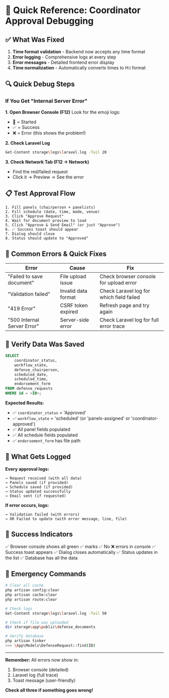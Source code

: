 # 🚀 Quick Reference: Coordinator Approval Debugging

## ✅ What Was Fixed

1. **Time format validation** - Backend now accepts any time format
2. **Error logging** - Comprehensive logs at every step
3. **Error messages** - Detailed frontend error display
4. **Time normalization** - Automatically converts times to H:i format

## 🔍 Quick Debug Steps

### If You Get "Internal Server Error"

**1. Open Browser Console (F12)**
Look for the emoji logs:
- 🚀 = Started
- ✅ = Success
- ❌ = Error (this shows the problem!)

**2. Check Laravel Log**
```bash
Get-Content storage\logs\laravel.log -Tail 20
```

**3. Check Network Tab (F12 → Network)**
- Find the red/failed request
- Click it → Preview → See the error

## 📋 Test Approval Flow

```
1. Fill panels (chairperson + panelists)
2. Fill schedule (date, time, mode, venue)
3. Click "Approve Request"
4. Wait for document preview to load
5. Click "Approve & Send Email" (or just "Approve")
6. ✅ Success toast should appear
7. Dialog should close
8. Status should update to "Approved"
```

## 🐛 Common Errors & Quick Fixes

| Error | Cause | Fix |
|-------|-------|-----|
| "Failed to save document" | File upload issue | Check browser console for upload error |
| "Validation failed" | Invalid data format | Check Laravel log for which field failed |
| "419 Error" | CSRF token expired | Refresh page and try again |
| "500 Internal Server Error" | Server-side error | Check Laravel log for full error trace |

## 💾 Verify Data Was Saved

```sql
SELECT 
    coordinator_status,
    workflow_state,
    defense_chairperson,
    scheduled_date,
    scheduled_time,
    endorsement_form
FROM defense_requests 
WHERE id = <ID>;
```

**Expected Results:**
- ✅ `coordinator_status` = 'Approved'
- ✅ `workflow_state` = 'scheduled' (or 'panels-assigned' or 'coordinator-approved')
- ✅ All panel fields populated
- ✅ All schedule fields populated
- ✅ `endorsement_form` has file path

## 📝 What Gets Logged

**Every approval logs:**
```
→ Request received (with all data)
→ Panels saved (if provided)
→ Schedule saved (if provided)
→ Status updated successfully
→ Email sent (if requested)
```

**If error occurs, logs:**
```
→ Validation failed (with errors)
→ OR Failed to update (with error message, line, file)
```

## 🎯 Success Indicators

✅ Browser console shows all green ✅ marks
✅ No ❌ errors in console
✅ Success toast appears
✅ Dialog closes automatically
✅ Status updates in the list
✅ Database has all the data

## 🔧 Emergency Commands

```bash
# Clear all cache
php artisan config:clear
php artisan cache:clear
php artisan route:clear

# Check logs
Get-Content storage\logs\laravel.log -Tail 50

# Check if file was uploaded
dir storage\app\public\defense_documents

# Verify database
php artisan tinker
>>> \App\Models\DefenseRequest::find(ID)
```

---

**Remember:** All errors now show in:
1. Browser console (detailed)
2. Laravel log (full trace)
3. Toast message (user-friendly)

**Check all three if something goes wrong!**
